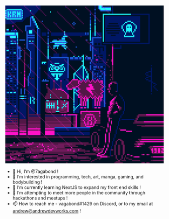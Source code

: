 ![](https://github.com/7agabond/7agabond/blob/main/zbpfhnl6piw91.gif)

- 👋 Hi, I’m @7agabond !
- 👀 I’m interested in programming, tech, art, manga, gaming, and bodybuilding !
- 🌱 I’m currently learning NextJS to expand my front end skills !
- 💞️ I’m attempting to meet more people in the community through hackathons and meetups !
- 📫 How to reach me - vagabond#1429 on Discord, or to my email at andrew@andrewdevworks.com !

<!---
7agabond/7agabond is a ✨ special ✨ repository because its `README.md` (this file) appears on your GitHub profile.
You can click the Preview link to take a look at your changes.
--->
